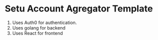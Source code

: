 # Setu Account Agregator Template

1. Uses Auth0 for authentication.
2. Uses golang for backend
3. Uses React for frontend
